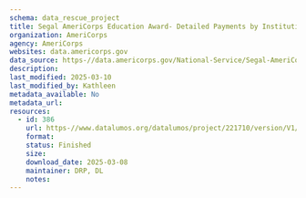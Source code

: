 ```yaml
---
schema: data_rescue_project 
title: Segal AmeriCorps Education Award- Detailed Payments by Institution 2020
organization: AmeriCorps
agency: AmeriCorps
websites: data.americorps.gov
data_source: https-//data.americorps.gov/National-Service/Segal-AmeriCorps-Education-Award-Detailed-Payments/dxxz-mepu/about_data
description: 
last_modified: 2025-03-10
last_modified_by: Kathleen
metadata_available: No
metadata_url: 
resources:
  - id: 386
    url: https-//www.datalumos.org/datalumos/project/221710/version/V1/view
    format: 
    status: Finished
    size: 
    download_date: 2025-03-08
    maintainer: DRP, DL
    notes: 
---
```

